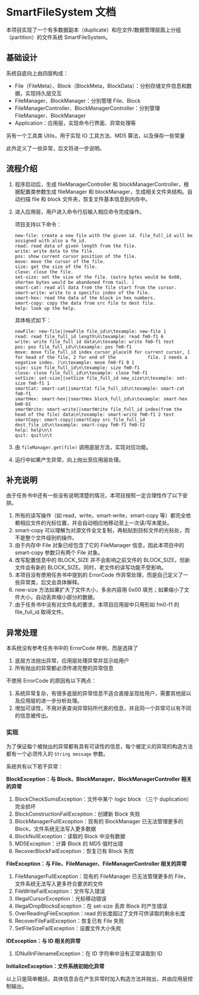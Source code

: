 # SmartFileSystem 文档

本项目实现了一个有多数据副本（duplicate）和在⽂件/数据管理层⾯上分组（partition）的⽂件系统 SmartFileSystem。



## 基础设计

系统自底向上由四层构成：

- File（FileMeta）、Block（BlockMeta，BlockData）：分别存储文件信息和数据，实现持久层交互
- FileManager、BlockManager：分别管理 File、Block
- FileManagerController、BlockManagerController：分别管理 FileManager、BlockManager
- Application：应用层，实现命令行界面、异常处理等

另有一个工具类 Utils，用于实现 IO 工具方法、MD5 算法，以及保存一些常量

此外定义了一些异常，后文将进一步说明。



## 流程介绍

1. 程序启动后，生成 fileManagerController 和 blockManagerController，根据配置类参数生成 fileManager 和 blockManager，生成相关文件夹结构。自动扫描 file 和 block 文件夹，恢复文件基本信息到内存中。

2. 进入应用层，用户进入命令行后输入相应命令完成操作。

   项目支持以下命令：

   ```text
   new-file: create a new file with the given id. file_full_id will be assigned with also a fm_id. 
   read: read data of given length from the file. 
   write: write data to the file. 
   pos: show current cursor position of the file. 
   move: move the cursor of the file. 
   size: get the size of the file. 
   close: close the file. 
   set-size: set the size of the file. (extra bytes would be 0x00, shorten bytes would be abandoned from tail. )
   smart-cat: read all data from the file start from the cursor. 
   smart-write: write to a specific index of the file. 
   smart-hex: read the data of the block in hex numbers. 
   smart-copy: copy the data from src file to dest file. 
   help: look up the help. 
   ```

   具体格式如下：

   ```text
   newFile: new-file||newFile file_id\n\texample: new-file 1
   read: read file_full_id length\n\texample: read fm0-f1 6
   write: write file_full_id data\n\texample: write fm0-f1 test
   pos: pos file_full_id\n\texample: pos fm0-f1
   move: move file_full_id index cursor_place(0 for current cursor, 1 for head of the file, 2 for end of the 		    file. 2 needs a negative index. )\n\texample: move fm0-f1 0 1
   size: size file_full_id\n\texample: size fm0-f1
   close: close file_full_id\n\texample: close fm0-f1
   setSize: set-size||setSize file_full_id new_size\n\texample: set-size fm0-f1 1
   smartCat: smart-cat||smartCat file_full_id\n\texample: smart-cat fm0-f1
   smartHex: smart-hex||smartHex block_full_id\n\texample: smart-hex bm0-b1
   smartWrite: smart-write||smartWrite file_full_id index(from the head of the file) data\n\texample: smart-write fm0-f1 2 test
   smartCopy: smart-copy||smartCopy src_file_full_id dest_file_id\n\texample: smart-copy fm0-f1 fm0-f2
   help: help\n\t
   quit: quit\n\t
   ```

3. 由 `fileManager.get(file)` 调用底层方法，实现对应功能。

4. 运行中如果产生异常，向上抛出至应用层处理。



## 补充说明

由于任务书中还有一些没有说明清楚的情况，本项目按照一定合理性作了以下安排。

1. 所有的读写操作（如 read，write，smart-write，smart-copy 等）都完全依赖相应文件的光标位置，并会自动相应地移动至上一次读/写末尾处。
2. smart-copy 可以理解为对源文件全文复制，再粘贴到目标文件的光标处，而不是整个文件级别的操作。
3. 由于内存中 File 对象已经包含了它的 FileManager 信息，因此本项目中的 smart-copy 参数只有两个 File 对象。
4. 改写配置信息中的 BLOCK_SIZE 并不会影响之前文件的 BLOCK_SIZE，但新文件会有新的 BLOCK_SIZE。同时，老文件的读写功能不受影响。
5. 本项目没有使用任务书中提到的 ErrorCode 作异常处理，而是自己定义了一些异常类，后文会具体解释。
6. new-size 方法如果扩大了文件大小，多余内容用 0x00 填充；如果缩小了文件大小，自动丢弃缩小部分的数据。
7. 由于任务书中没有对文件名的要求，本项目应用层中只用形如 fm0-f1 的 file_full_id 取得文件。



## 异常处理

本系统没有参考任务书中的 ErrorCode 样例，而是选择了

1. 底层方法抛出异常，应用层处理异常并显示给用户
2. 所有抛出的异常都必须传递完整的异常信息

不使用 ErrorCode 的原因有以下两点：

1. 系统异常复杂，有很多底层的异常信息不适合直接呈现给用户，需要其他层以及应用层的进一步分析处理。
2. 增加可读性，不用对表查询异常码所代表的信息，并且同一个异常可以有不同的信息被传出。

### 实现

为了保证每个被抛出的异常都有具有可读性的信息，每个被定义的异常的构造方法都有一个必须传入的 `String message` 参数。

系统共有以下若干异常：

**BlockException：与 Block、BlockManager、BlockManagerController 相关的异常**

1. BlockCheckSumsException：文件中某个 logic block （三个 duplication）完全损坏
2. BlockConstructionFailException：创建新 Block 失败
3. BlockManagerFullException：现有的 BlockManager 已无法管理更多的 Block，文件系统无法写入更多数据
4. BlockNullException：读取的 Block 中没有数据
5. MD5Exception：计算 Block 的 MD5 值时出错
6. RecoverBlockFailException：恢复已有 Block 失败

**FileException：与 File、FileManager、FileManagerController 相关的异常**

1. FileManagerFullException：现有的 FileManager 已无法管理更多的 File，文件系统无法写入更多符合要求的文件
2. FileWriteFailException：文件写入错误
3. IllegalCursorException：光标移动错误
4. IllegalDropBlocksException：在 set-size 丢弃 Block 时产生错误
5. OverReadingFileException：read 的长度超过了文件可供读取的剩余长度
6. RecoverFileFailException：恢复已有 File 失败
7. SetFileSizeFailException：设置文件大小失败

**IDException：与 ID 相关的异常**

1. IDNullInFilenameException：在 ID 字符串中没有正常读取到 ID

**InitializeException：文件系统初始化异常**



以上只是简单概括，具体信息会在产生异常时加入构造方法并抛出，并由应用层控制输出。
